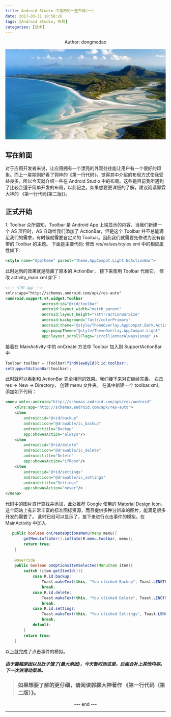 ```yaml
---
title: Android Studio 中常用的一些布局(一)
date: 2017-03-31 10:58:26
tags: [Android Studio, 布局]
categories: [技术]
---
```

<center>
Author: dongmodao
</center>

![](Android-Studio-中常用的一些布局/Beach.jpg)

## 写在前面
对于应用开发者来说，让应用拥有一个漂亮的外观往往能让用户有一个很好的印象。而上一星期刚好看了郭神的《第一行代码》，觉得其中介绍的布局方式使我受益良多，所以今天就介绍一些在 Android Studio 中的布局。这些是目前我所遇到了比较合适于简单开发的布局，以此记之。如果想要更详细的了解，建议阅读郭霖大神的 《第一行代码(第二版)》。
<!--more-->
## 正式开始

1\. Toolbar
众所周知，Toolbar 是 Android App 上端显示的内容，当我们新建一个 AS 项目时，AS 自动给我们添加了 ActionBar，但是这个 Toolbar 并不总能满足我们的需求，有时候就需要自定义的 Toolbar。因此我们就需要先修改为没有自带的 Toolbar 的主题。 下面是主要代码:
修改 res/values/styles.xml 中的相应属性如下:
``` xml
<style name="AppTheme" parent="Theme.AppCompat.Light.NoActionBar">
```
此时达到的效果就是隐藏了原本的 ActionBar， 接下来使用 Toolbar 代替它。
修改 activity_main.xml 如下：
``` xml
<!-- 引用 app -->
xmlns:app="http://schemas.android.com/apk/res-auto"
<android.support.v7.widget.Toolbar
                android:id="@+id/toolbar"
                android:layout_width="match_parent"
                android:layout_height="?attr/actionBarSize"
                android:background="?attr/colorPrimary"
                android:theme="@style/ThemeOverlay.AppCompat.Dark.ActionBar"
                app:popupTheme="@style/ThemeOverlay.AppCompat.Light"
                app:layout_scrollFlags="scroll|enterAlways|snap" />

```
接着在 MainActivity 中的 onCreate 方法中 Toolbar 加入到 SupportActionBar 中
``` java
Toolbar toolbar = (Toolbar)findViewById(R.id.toolbar);
setSupportActionBar(toolbar);
```
此时就可以看到和 ActionBar 完全相同的效果。我们接下来对它继续完善。
右击 res → New → Directory， 创建 menu 文件夹。 在其中新建一个 toolbar.xml， 添加如下代码：
``` xml
<menu xmlns:android="http://schemas.android.com/apk/res/android"
    xmlns:app="http://schemas.android.com/apk/res-auto">
    <item
        android:id="@+id/backup"
        android:icon="@drawable/ic_backup"
        android:title="Backup"
        app:showAsAction="always"/>
    <item
        android:id="@+id/delete"
        android:icon="@drawable/ic_delete"
        android:title="Delete"
        app:showAsAction="ifRoom"/>
    <item
        android:id="@+id/settings"
        android:icon="@drawable/ic_settings"
        android:title="Settings"
        app:showAsAction="never"/>
</menu>
```
代码中的图片自行查找并添加，此处推荐 Google 使用的 [Material Design Icon](https://material.io/icons/)，这个网站上有非常丰富的标准图标资源，而且提供多种分辨率的图片，能满足很多开发的需要了。
此时已经可以显示了，接下来进行点击事件的模拟。在 MainActivity 中加入
``` java
   public boolean onCreateOptionsMenu(Menu menu){
        getMenuInflater().inflate(R.menu.toolbar, menu);
        return true;
    }

    @Override
    public boolean onOptionsItemSelected(MenuItem item){
        switch (item.getItemId()){
            case R.id.backup:
                Toast.makeText(this, "You clicked Backup", Toast.LENGTH_SHORT).show();
                break;
            case R.id.delete:
                Toast.makeText(this, "You clicked Delete", Toast.LENGTH_SHORT).show();
                break;
            case R.id.settings:
                Toast.makeText(this, "You clicked Settings", Toast.LENGTH_SHORT).show();
                break;
            default:
        }
        return true;
    }
```

以上就完成了点击事件的模拟。

##### 由于篇幅原因以及肚子饿了(最大原因)，今天暂时到这里，后面会补上其他内容。下一次讲滑动菜单。

> ### 如果想要了解的更仔细，请阅读郭霖大神著作 《第一行代码（第二版）》。


<center> --- end --- </center>

---
